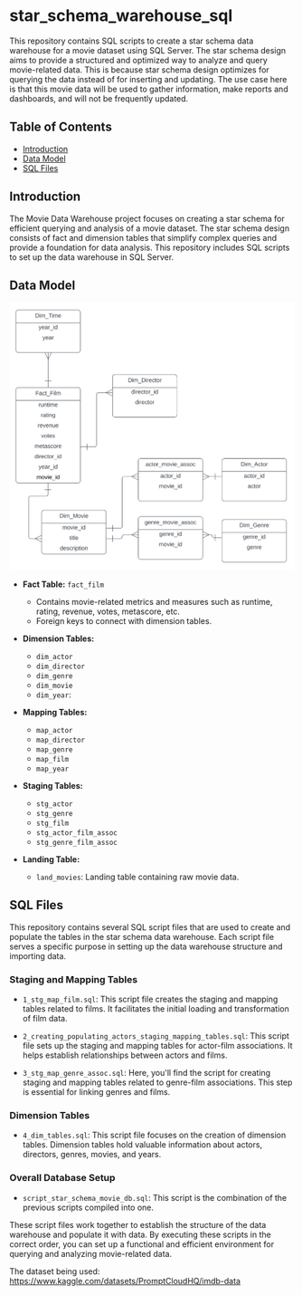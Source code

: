 # star_schema_warehouse_sql

This repository contains SQL scripts to create a star schema data warehouse for a movie dataset using SQL Server. The star schema design aims to provide a structured and optimized way to analyze and query movie-related data. This is because star schema design optimizes for querying the data instead of for inserting and updating. The use case here is that this movie data will be used to gather information, make reports and dashboards, and will not be frequently updated. 

## Table of Contents

- [Introduction](#introduction)
- [Data Model](#data-model)
- [SQL Files](#sql-files)


## Introduction 

The Movie Data Warehouse project focuses on creating a star schema for efficient querying and analysis of a movie dataset. The star schema design consists of fact and dimension tables that simplify complex queries and provide a foundation for data analysis. This repository includes SQL scripts to set up the data warehouse in SQL Server.

## Data Model 

![Screenshot](Star_schema_Movie_Data_Set.png)


- **Fact Table:** `fact_film`
  - Contains movie-related metrics and measures such as runtime, rating, revenue, votes, metascore, etc.
  - Foreign keys to connect with dimension tables.

- **Dimension Tables:**
  - `dim_actor`
  - `dim_director`
  - `dim_genre`
  - `dim_movie`
  - `dim_year`:

- **Mapping Tables:**
  - `map_actor`
  - `map_director`
  - `map_genre`
  - `map_film`
  - `map_year`

- **Staging Tables:**
  - `stg_actor`
  - `stg_genre`
  - `stg_film`
  - `stg_actor_film_assoc`
  - `stg_genre_film_assoc`

- **Landing Table:**
  - `land_movies`: Landing table containing raw movie data.


## SQL Files 

This repository contains several SQL script files that are used to create and populate the tables in the star schema data warehouse. Each script file serves a specific purpose in setting up the data warehouse structure and importing data.

### Staging and Mapping Tables

- `1_stg_map_film.sql`: This script file creates the staging and mapping tables related to films. It facilitates the initial loading and transformation of film data.

- `2_creating_populating_actors_staging_mapping_tables.sql`: This script file sets up the staging and mapping tables for actor-film associations. It helps establish relationships between actors and films.

- `3_stg_map_genre_assoc.sql`: Here, you'll find the script for creating staging and mapping tables related to genre-film associations. This step is essential for linking genres and films.

### Dimension Tables

- `4_dim_tables.sql`: This script file focuses on the creation of dimension tables. Dimension tables hold valuable information about actors, directors, genres, movies, and years.

### Overall Database Setup

- `script_star_schema_movie_db.sql`: This script is the combination of the previous scripts compiled into one. 

These script files work together to establish the structure of the data warehouse and populate it with data. By executing these scripts in the correct order, you can set up a functional and efficient environment for querying and analyzing movie-related data.

The dataset being used: https://www.kaggle.com/datasets/PromptCloudHQ/imdb-data




